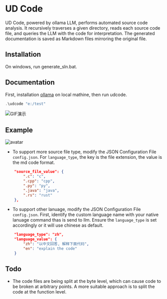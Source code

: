 # UD Code
UD Code, powered by ollama LLM, performs automated source code analysis. It recursively traverses a given directory, reads each source code file, and queries the LLM with the code for interpretation. The generated documentation is saved as Markdown files mirroring the original file.

## Installation
On windows, run generate_sln.bat.

## Documentation
First, installation [ollama](https://github.com/ollama/ollama) on local mathine, then run udcode.

```cpp
.\udcode "e:/test"
```

![GIF演示](https://github.com/thefistlei/uncode/blob/main/run.gif)

## Example
![avatar](https://github.com/thefistlei/uncode/blob/main/example.jpg)

- To support more source file type, modify the JSON Configuration File `config.json`.
For `language_type`, the key is the file extension, the value is the md code format.

```json
    "source_file_value": {
        ".c": "c",
        ".cpp": "cpp",
        ".py": "py",
        ".java": "java",
        ".rs": "rust"
    },
```

- To support other lanuage, modify the JSON Configuration File `config.json`.
First, identify the custom language name with your native lanuage command thas is send to llm. Ensure the `language_type` is set accordingly or it will use chinese as default.

```json
    "language_type": "zh",
    "language_value": {
        "zh": "以中文回答, 解释下面代码",
        "en": "explain the code"
    }
```

## Todo

- The code files are being split at the byte level, which can cause code to be broken at arbitrary points. A more suitable approach is to split the code at the function level.







